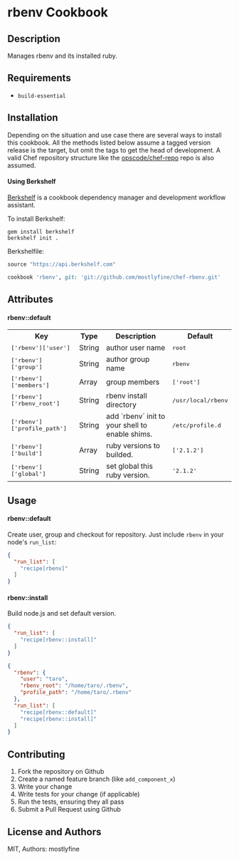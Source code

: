rbenv Cookbook
==============

Description
------------
Manages rbenv and its installed ruby.

Requirements
------------
- `build-essential`

Installation
------------
Depending on the situation and use case there are several ways to install this cookbook.
All the methods listed below assume a tagged version release is the target, but omit the tags to get the head of development.
A valid Chef repository structure like the [opscode/chef-repo](https://github.com/opscode/chef-repo) repo is also assumed.

#### Using Berkshelf
[Berkshelf](http://berkshelf.com/) is a cookbook dependency manager and development workflow assistant.

To install Berkshelf:

```shell
gem install berkshelf
berkshelf init .
```

Berkshelfile:

```ruby
source "https://api.berkshelf.com"

cookbook 'rbenv', git: 'git://github.com/mostlyfine/chef-rbenv.git'
```


Attributes
----------

#### rbenv::default
<table>
  <tr>
    <th>Key</th>
    <th>Type</th>
    <th>Description</th>
    <th>Default</th>
  </tr>
  <tr>
    <td><tt>['rbenv']['user']</tt></td>
    <td>String</td>
    <td>author user name</td>
    <td><tt>root</tt></td>
  </tr>
  <tr>
    <td><tt>['rbenv']['group']</tt></td>
    <td>String</td>
    <td>author group name</td>
    <td><tt>rbenv</tt></td>
  </tr>
  <tr>
    <td><tt>['rbenv']['members']</tt></td>
    <td>Array</td>
    <td>group members</td>
    <td><tt>['root']</tt></td>
  </tr>
  <tr>
    <td><tt>['rbenv']['rbenv_root']</tt></td>
    <td>String</td>
    <td>rbenv install directory</td>
    <td><tt>/usr/local/rbenv</tt></td>
  </tr>
  <tr>
    <td><tt>['rbenv']['profile_path']</tt></td>
    <td>String</td>
    <td>add `rbenv` init to your shell to enable shims.</td>
    <td><tt>/etc/profile.d</tt></td>
  </tr>
  <tr>
    <td><tt>['rbenv']['build']</tt></td>
    <td>Array</td>
    <td>ruby versions to builded.</td>
    <td><tt>['2.1.2']</tt></td>
  </tr>
  <tr>
    <td><tt>['rbenv']['global']</tt></td>
    <td>String</td>
    <td>set global this ruby version.</td>
    <td><tt>'2.1.2'</tt></td>
  </tr>
</table>

Usage
----------
#### rbenv::default
Create user, group and checkout for repository.
Just include `rbenv` in your node's `run_list`:
```json
{
  "run_list": [
    "recipe[rbenv]"
  ]
}
```

#### rbenv::install
Build node.js and set default version.
```json
{
  "run_list": [
    "recipe[rbenv::install]"
  ]
}
```

```json
{
  "rbenv": {
    "user": "taro",
    "rbenv_root": "/home/taro/.rbenv",
    "profile_path": "/home/taro/.rbenv"
  },
  "run_list": [
    "recipe[rbenv::default]"
    "recipe[rbenv::install]"
  ]
}
```

Contributing
------------
1. Fork the repository on Github
2. Create a named feature branch (like `add_component_x`)
3. Write your change
4. Write tests for your change (if applicable)
5. Run the tests, ensuring they all pass
6. Submit a Pull Request using Github

License and Authors
-------------------
MIT, Authors: mostlyfine
